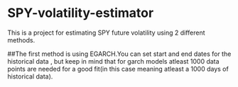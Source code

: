# SPY-volatility-estimator
This is a project for estimating SPY future volatility using 2 different methods.


##The first method is using EGARCH.You can set start and end dates for the historical data , but keep in mind that for garch models atleast 1000 data points are needed for a good fit(in this case meaning atleast a 1000 days of historical data).
